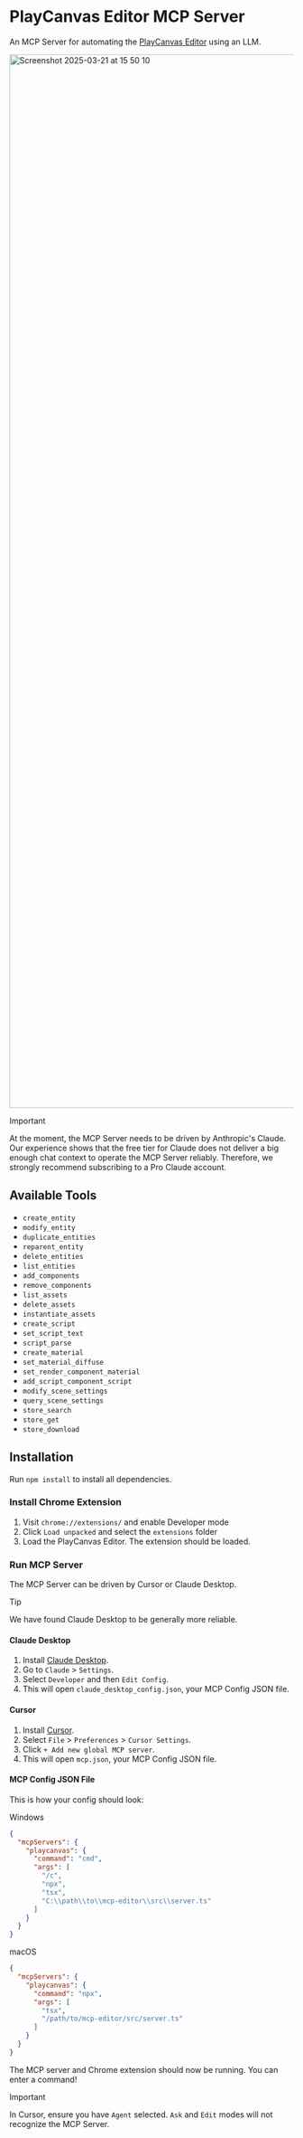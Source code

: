 # PlayCanvas Editor MCP Server

An MCP Server for automating the [PlayCanvas Editor](https://playcanvas.com/products/editor) using an LLM.

<img width="1864" alt="Screenshot 2025-03-21 at 15 50 10" src="https://github.com/user-attachments/assets/393ffe73-40eb-4e1b-9442-2295bbb63326" />

> [!IMPORTANT]  
> At the moment, the MCP Server needs to be driven by Anthropic's Claude. Our experience shows that the free tier for Claude does not deliver a big enough chat context to operate the MCP Server reliably. Therefore, we strongly recommend subscribing to a Pro Claude account.

## Available Tools

* `create_entity`
* `modify_entity`
* `duplicate_entities`
* `reparent_entity`
* `delete_entities`
* `list_entities`
* `add_components`
* `remove_components`
* `list_assets`
* `delete_assets`
* `instantiate_assets`
* `create_script`
* `set_script_text`
* `script_parse`
* `create_material`
* `set_material_diffuse`
* `set_render_component_material`
* `add_script_component_script`
* `modify_scene_settings`
* `query_scene_settings`
* `store_search`
* `store_get`
* `store_download`

## Installation

Run `npm install` to install all dependencies.

### Install Chrome Extension

1. Visit `chrome://extensions/` and enable Developer mode
2. Click `Load unpacked` and select the `extensions` folder
3. Load the PlayCanvas Editor. The extension should be loaded.

### Run MCP Server

The MCP Server can be driven by Cursor or Claude Desktop.

> [!TIP]  
> We have found Claude Desktop to be generally more reliable.

#### Claude Desktop

1. Install [Claude Desktop](https://claude.ai/download).
2. Go to `Claude` > `Settings`.
3. Select `Developer` and then `Edit Config`.
4. This will open `claude_desktop_config.json`, your MCP Config JSON file.

#### Cursor

1. Install [Cursor](https://www.cursor.com/).
1. Select `File` > `Preferences` > `Cursor Settings`.
2. Click `+ Add new global MCP server`.
3. This will open `mcp.json`, your MCP Config JSON file.

#### MCP Config JSON File

This is how your config should look:

Windows

```json
{
  "mcpServers": {
    "playcanvas": {
      "command": "cmd",
      "args": [
        "/c",
        "npx",
        "tsx",
        "C:\\path\\to\\mcp-editor\\src\\server.ts"
      ]
    }
  }
}
```

macOS

```json
{
  "mcpServers": {
    "playcanvas": {
      "command": "npx",
      "args": [
        "tsx",
        "/path/to/mcp-editor/src/server.ts"
      ]
    }
  }
}
```

The MCP server and Chrome extension should now be running. You can enter a command!

> [!IMPORTANT]  
> In Cursor, ensure you have `Agent` selected. `Ask` and `Edit` modes will not recognize the MCP Server.


